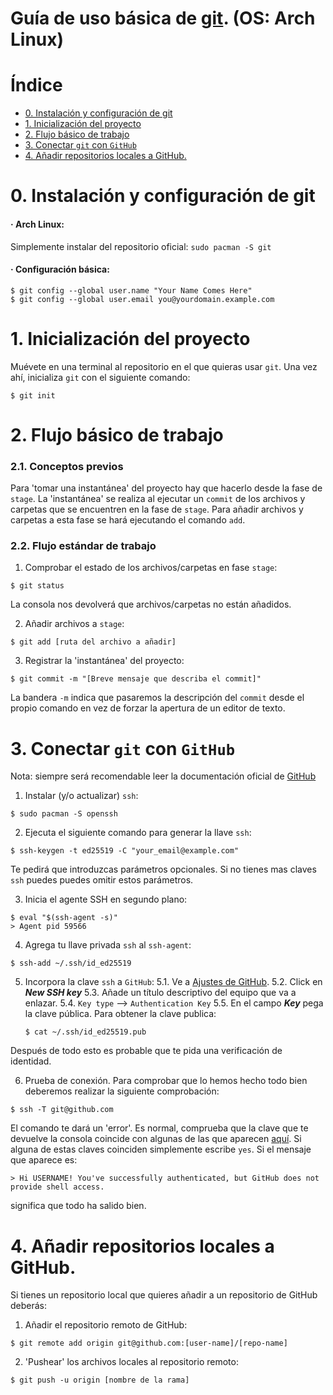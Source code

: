 # Guía de uso básica de [git](https://git-scm.com/). (OS: Arch Linux)

# Índice 

- [0. Instalación y configuración de git](#0-instalación-y-configuración-de-git)
- [1. Inicialización del proyecto](#1-inicialización-del-proyecto)
- [2. Flujo básico de trabajo](#2-flujo-básico-de-trabajo)
- [3. Conectar `git` con `GitHub`](#3-conectar-git-con-github)
- [4. Añadir repositorios locales a GitHub.](#4-añadir-repositorios-locales-a-github)

# 0. Instalación y configuración de git

#### · Arch Linux: 
Simplemente instalar del repositorio oficial: 
`sudo pacman -S git`

#### · Configuración básica: 
```
$ git config --global user.name "Your Name Comes Here"
$ git config --global user.email you@yourdomain.example.com
```

# 1. Inicialización del proyecto
Muévete en una terminal al repositorio en el que quieras usar `git`.
Una vez ahí, inicializa `git` con el siguiente comando: 
```
$ git init
```

# 2. Flujo básico de trabajo

### 2.1. Conceptos previos

Para 'tomar una instantánea' del proyecto hay que hacerlo desde la fase de `stage`. La 'instantánea' se realiza al ejecutar un `commit` de los archivos y carpetas que se encuentren en la fase de `stage`. Para añadir archivos y carpetas a esta fase se hará ejecutando el comando `add`. 

### 2.2. Flujo estándar de trabajo

1. Comprobar el estado de los archivos/carpetas en fase `stage`: 
```
$ git status
```
La consola nos devolverá que archivos/carpetas no están añadidos. 

2. Añadir archivos a `stage`:
```
$ git add [ruta del archivo a añadir]
```
3. Registrar  la 'instantánea' del proyecto: 
```
$ git commit -m "[Breve mensaje que describa el commit]"
```
La bandera `-m` indica que pasaremos la descripción del `commit` desde el propio comando en vez de forzar la apertura de un editor de texto.

# 3. Conectar `git` con `GitHub`

Nota: siempre será recomendable leer la documentación oficial de [GitHub](https://docs.github.com/es/authentication/connecting-to-github-with-ssh/generating-a-new-ssh-key-and-adding-it-to-the-ssh-agent)

1. Instalar (y/o actualizar) `ssh`: 
```
$ sudo pacman -S openssh
```
2. Ejecuta el siguiente comando para generar la llave `ssh`: 
```
$ ssh-keygen -t ed25519 -C "your_email@example.com"
```
Te pedirá que introduzcas parámetros opcionales. Si no tienes mas claves `ssh` puedes puedes omitir estos parámetros.

3. Inicia el agente SSH en segundo plano:
```
$ eval "$(ssh-agent -s)"
> Agent pid 59566
```
4. Agrega tu llave privada `ssh` al `ssh-agent`:
```
$ ssh-add ~/.ssh/id_ed25519
```

5. Incorpora la clave `ssh` a `GitHub`:
    5.1. Ve a [Ajustes de GitHub](https://github.com/settings/keys).
    5.2. Click en ***New SSH key***
    5.3. Añade un título descriptivo del equipo que va a enlazar.
    5.4. `Key type` --> `Authentication Key`
    5.5. En el campo ***Key*** pega la clave pública.
    Para obtener la clave publica:
    ```
    $ cat ~/.ssh/id_ed25519.pub
    ```
Después de todo esto es probable que te pida una verificación de identidad. 

6. Prueba de conexión.
Para comprobar que lo hemos hecho todo bien deberemos realizar la siguiente comprobación: 
```
$ ssh -T git@github.com
```
El comando te dará un 'error'. Es normal, comprueba que la clave que te devuelve la consola coincide con algunas de las que aparecen [aquí](https://docs.github.com/es/authentication/keeping-your-account-and-data-secure/githubs-ssh-key-fingerprints). Si alguna de estas claves coinciden simplemente escribe `yes`. 
Si el mensaje que aparece es: 
```
> Hi USERNAME! You've successfully authenticated, but GitHub does not provide shell access.
```
significa que todo ha salido bien.


# 4. Añadir repositorios locales a GitHub.
Si tienes un repositorio local que quieres añadir a un repositorio de GitHub deberás: 
1. Añadir el repositorio remoto de GitHub: 
```
$ git remote add origin git@github.com:[user-name]/[repo-name]
```

2. 'Pushear' los archivos locales al repositorio remoto: 
```
$ git push -u origin [nombre de la rama]
```